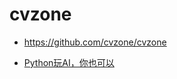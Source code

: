 # cvzone

* https://github.com/cvzone/cvzone

* [Python玩AI，你也可以](https://lct4246.blogspot.com/2021/11/pythonai.html)
